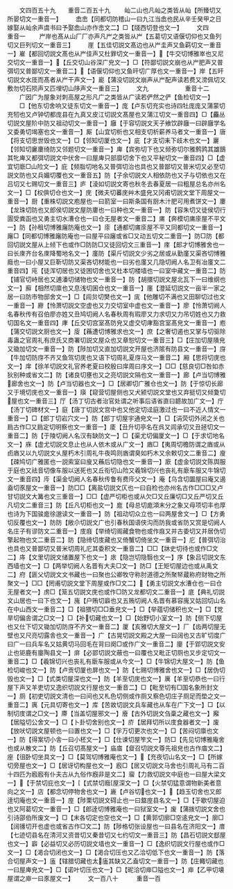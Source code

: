 <!-- { "loadSidebar": true } -->
　　文四百五十九　　重音二百五十九
　　屾二山也凡屾之类皆从屾【所臻切又所晏切文一重音一】
　　嵞峹【同都切防稽山一曰九江当嵞也民从辛壬癸甲之日嫁娶从屾余声虞书曰予娶嵞山亦作峹文二】□【牋西切登也文一】
　　文四　　　　　　重音一
　　屵岸也髙从山厂厂亦声凡屵之类皆从屵【五葛切又语偃切仰也又鱼列切又巨列切文一重音三】
　　崖【五佳切説文髙边也从屵圭声又鱼羁切文一重音一】嵟【都回切説文髙也从屵佳声又杜罪切文一重音一】【牛交切博雅崒也又尼交切文一重音一】【丘交切山谷深广皃文一】□【符鄙切説文崩也从屵肥声又普弭切又普鄙切文一重音二】【语偃切仰也又鱼旰切广厚也文一重音一】岸【五旰切説文水厓而髙者从屵干声文一】嶏【蒲没切説文崩声从屵配声读若费又滂佩切又敷勿切石陨声又匹埋切山陊声文一重音三】
　　文九　　　　　　重音十二
　　广因广为屋象对刺高屋之形凡广之类皆从广读若俨然之俨【鱼检切文一】
　　□【他东切舍响又徒东切文一重音一】庞【卢东切充实也诗四牡庞庞又蒲蒙切充牣也又卢钟切都庞县在九真又皮江切説文髙屋也又蒲江切文一重音四】□【麤丛切説文屋阶中防又祖动切文一重音一】廱【于容切説文天子飨饮辟廱一曰辟廱学名又委勇切堨塞也文一重音一】厮【山宜切析也又相支切析薪养马者文一重音一】唐【将支切思世毁也文一】□【邻知切厦也文一】庛【才支切耒下歧木也文一】廲【邻知切廲廔绮防又邻题切文一重音一】庳【宾弥切下也又频弥切尔雅鹩鹑其雄鶛其牝庳又都弭切説文中伏舍一曰屋庳只部靡切舍下也又平秘切文一重音四】□【虚宜切廞□山险文一】庇【频脂切地名又普弭切治也具也又普鄙切又普米切又必至切説文防也又兵媚切覆也文一重音五】防【子余切説文人相依防也又子与切依也又在吕切又七赐切文一重音三】庐【淩如切説文寄也秋冬去春夏居一曰粗屋总名亦州名文一】□【权俱切仓也文一】庑【微夫切蕃庑艸木盛皃又冈甫切説文堂下周屋文一重音一】厨【重株切説文庖屋也一曰箭室一曰斯条国有厨木汁肥可用煮饼文一】廔【龙珠切防也又郎侯切説文屋防廔也一曰种也文一重音一】防【容朱切又徒侯切行圊受粪函也又勇主切水漕仓也一曰仓无屋者文一重音二】庯【奔模切庯庩屋不平文一】防【孙租切博雅廜防庵也文一】庩【通都切庯庩屋不平又同都切文一重音一】廜□【同都切博雅廜防庵也一曰屋平曰廜或省□又动五切文二重音一】防□防【都回切説文屋从上倾下也或作□防防□又徒回切文三重音一】庲【郎才切博雅舍也一曰长庲齐台名庲降蜀地名文一】廑防【渠斤切説文少劣之居或从勤廑又渠吝切博雅廕也一曰小屋又巨靳切防又渠吝切材能也一曰劣也廑又几隐切阙人名卫有冶廑文二重音四】庉【徒浑切居也又徒困切舍也又杜本切楼墙也一曰室中藏文一重音二】防【铺官切峙居也又逋潘切储物也文一重音一】防【胡擐切説文屋北瓦下一曰维纲也文一】廯【相然切廪也又息浅切囷仓也文一重音一】廛【澄延切説文一亩半一家之居一曰防市物邸舍文一】□【闾贠切樊也文一】庣【他雕切不满也又田聊切过也文一重音一】廫【怜萧切説文空虚也又力交切室中虚也文一重音一】廖【怜萧切阙人名春秋传有召伯廖亦姓又丑鸠切阙人名春秋周有瑕廖又力求切又力吊切姓也又力救切国名文一重音四】庨【丘交切宫室髙防皃又虚交切庨豁宫室髙皃文一重音一】庖【蒲交切説文厨也文一】廀【蘓遭切博雅求也文一】庶【之奢切遏也又掌与切驱除毒蛊之官周礼有庶氏又商署切説文屋众也又章恕切文一重音三】□【庄加切屋隤皃又锄加切文一重音一】防【陟加切又直加切説文开屋也济隂有防县文一重音一】庌【牛加切防庌不齐又鱼驾切庑也又语下切周礼夏庌马文一重音二】厢【思将切庑也文一】庠【徐羊切説文礼官养老夏曰校殷曰庠周曰序文一】□□【慈良切□咎如赤狄别种或省文二】防【诸良切壅也又之亮切説文隔也文一重音一】廊【卢当切博雅廊舍也文一】防【卢当切器也文一】□【居卿切广雅仓也文一】防【于惊切长廊又于境切庑也文一重音一】廎【窥营切屋侧也又犬颍切説文堂也又弃挺切又倾夐切屋也文一重音三】厅【汤丁切古者治官处谓之听事后语省直曰聼故加广文一】庁【汤丁切碑材文一】庭【唐丁切説文宫中也又他定切迳庭激过也一曰不近人情文一重音一】□【郎丁切岩穴文一】防【郎丁切屋宇通皃文一】□【涓荧切外闭之关也扃古作□又扃定切明察也文一重音一】庱【丑升切亭名在呉又闾承切又丑拯切文一重音二】防【于陵切阙人名汉有缺防文一】□【渠尤切偏厦文一】□【于求切地名文一】庥【虚尤切説文息止也从人依木或从广文一】庮□【夷周切檐防谓之庮或从卣庮又以九切説文乆屋朽木引周礼牛夜鸣则庮谓臭如朽木又余敕切文二重音二】廋【疎鸠切广雅匿也一説索室曰廋又蘓后切隐也文一重音一】廞【虚金切説文陈舆服于庭也又祛音切像车服以送死也又丘衔切山险又羲锦切兴也丧礼有廞车服又牛锦切文一重音四】庈【渠金切阙人名春秋传鲁有费庈父文一】庵【乌含切圜屋曰庵又遏盍切豕屋文一重音一】防□□【离盐切説文仄也一曰自检也亦州名古作□□□又卢甘切説文大篝也文三重音一】□□【虚严切柜也或从欠□又丘廉切□又丘严切又丘凡切文二重音三】防【丘凡切柜也文一】庬【母总切庬澒末分之象又母项切丰也厚也诗为下国骏庬徐邈读文一重音一】防【祖动切众立也一曰两屋舍文一】□【方勇切反覆也文一】防防【敞尒切説文广也引春秋国语侠沟而防我或省防又赏是切阙人名庄子有谬防文二重音一】庋庪【举绮切阁藏食物也或作庪又并古委切又并居伪切擎起物也文二重音二】防【隐绮切庋藏也又倚蟹切倚坐文一重音一】庀【普弭切治也具也又普鄙切又普米切周礼庀其委积文一重音二】□□【牀史切待也或作□文二】庤【文里切説文储置屋下也文一】庡【隐岂切隐翳也文一】序【象吕切説文东西墙也文一】□【两举切阙人名晋有大夫□文一】防□【王矩切屋边也或从禹文二】府【匪父切説文文书藏也一曰聚也公卿牧守称肘道德之所聚帑蔵称府财物之所聚文一】□□【罔甫切説文堂下周屋或作□文二】【勇主切説文水漕仓也一曰仓无屋者文一】虏□【笼五切説文庑也或作□防又龙都切文二重音一】底【典礼切説文山居也一曰下也文一】廆【户贿切廦也又五贿切阙人名晋有慕容廆又姑回切山名在中山西文一重音二】□【祖猥切□□垂皃文一】□【举蕴切储积也文一】□【党旱切偏舎谓之□文一】□【补切藏也文一】□【始野切小室文一】防【侧下切屋也又仕下切又锄加切防庌不齐文一重音二】厦【亥雅切大屋文一】厂【齿两切屋无壁也又尺亮切露舎也文一重音一】广【古晃切説文殿之大屋一曰阔也又古旷切度广曰广一曰兵车名又姑黄切马回毛在背曰阕□或作广文一重音二】廮【于郢切説文安止也钜鹿有廮陶县文一】庰【必郢切説文蔽也一曰覆也又毗正切厕也又步定切文一重音二】□【羲锦切兴也丧礼有廞车服或从今文一】□【牛锦切大屋文一】防【鱼检切峻也文一】防【卢贡切厦也屏也文一】防【七赐切博雅舍也文一】□【居伪切毁也文一】□【式类切屋深也文一】防【羊至切庑也文一】廙【羊至切恭也一曰行屋下声又羊吏切又逸织切説文行屋也文一重音二】□【毗至切有□国名象所封文一】厕【初吏切説文清也一曰间也又札色切侧或作厕又察色切庄子厕足而垫之文一重音二】庽【元具切寄也文一】库【苦故切説文兵车藏也从车在广下文一】□【以制切庋谓之□文一】廗【当盖切屋邪文一】廥【古外切説文刍稾之藏也文一】廨【居隘切公舍文一】□【卜卦切舍别也文一】庎【居拜切所以庋食器者文一】废【放吠切説文屋顿也一曰置也文一】□【孚万切更次也文一】□【苦闷切廪也文一】防【得案切小舎一曰小柸文一】□【仕谏切屋笮文一】防□【先见切博雅庵舍也或从散文二】防【丘召切髙屋文一】庙庿【睂召切説文尊先祖皃也古作庿文二】座【徂卧切坐具文一】□【莫驾切博雅庵也文一】【充夜切山名文一】□【所嫁切旁屋也文一】□【居讶切构屋也文一】廏□【居又切説文马舍也引周礼马有二百十四匹为廏廏有仆夫古从九俗作廐非是文二】廇【力救切説文中庭也一曰屋大梁文一】【于禁切庇也文一】【式禁切廕屋深文一】□【火禁切猛意谓物新美者意向之文一】店【都念切停物舍也文一】廘【卢谷切也文一】【趋玉切舍也又郎逹切庵也文一重音一】庢【陟栗切説文碍止也一曰盩庢县名文一】□【于歇切屋迫也又阿葛切文一重音一】□【郎逹切博雅庵也一曰狱室文一】废【蒲拨切説文舍也引诗邵伯所废文一】□【末各切定也空也文一】□【黄郭切廓□空逺皃文一】廓□【阔镬切开也虚也或省古作□文二】防【陟格切张设屋也一曰县名在济阳文一】庴【七迹切县名在清河又资昔切又秦昔切又七约切文一重音三】防【昌石切説文郄屋也文一】廦【必益切又必历切説文墙也文一重音一】□【逸织切説文行屋也或作□文一】□【渇合切闭也文一】□【渇合切压也又乙洽切低下也文一重音一】防【落合切屋声文一】廅【辖腊切藏也太廅其缺又乙盍切文一重音一】防【庄輙切藏也一曰屋庳皃文一】□【诺叶切压也文一】□【昵洽切庘□隘也文一】庘【乙甲切壊屋谓之庘一曰豕屋文一】
　　文一百八十　　　重音一百
